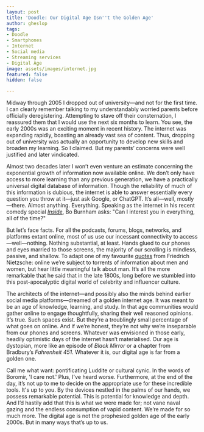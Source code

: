 ```yaml
---
layout: post
title: 'Doodle: Our Digital Age Isn''t the Golden Age'
author: gheslop
tags:
- Doodle
- Smartphones
- Internet
- Social media
- Streaming services
- Digital Age
image: assets/images/internet.jpg
featured: false
hidden: false

---
```

Midway through 2005 I dropped out of university—and not for the first time. I can clearly remember talking to my understandably worried parents before officially deregistering. Attempting to stave off their consternation, I reassured them that I would use the next six months to learn. You see, the early 2000s was an exciting moment in recent history. The internet was expanding rapidly, boasting an already vast sea of content. Thus, dropping out of university was actually an opportunity to develop new skills and broaden my learning. So I claimed. But my parents’ concerns were well justified and later vindicated.

Almost two decades later I won’t even venture an estimate concerning the exponential growth of information now available online. We don’t only have access to more learning than any previous generation, we have a practically universal digital database of information. Though the reliability of much of this information is dubious, the internet is able to answer essentially every question you throw at it—just ask Google, or ChatGPT. It’s all—well, mostly—there. Almost anything. Everything. Speaking as the internet in his recent comedy special [_Inside_](https://en.wikipedia.org/wiki/Bo_Burnham:_Inside "Bo Burnham's Inside"), Bo Burnham asks: "Can I interest you in everything, all of the time?"

But let’s face facts. For all the podcasts, forums, blogs, networks, and platforms extant online, most of us use our incessant connectivity to access—well—nothing. Nothing substantial, at least. Hands glued to our phones and eyes married to those screens, the majority of our scrolling is mindless, passive, and shallow. To adapt one of my favourite [quotes](https://rekindle.co.za/content/2020-07-03-nietzsche "Nietzsche on Entertainment") from Friedrich Nietzsche: online we’re subject to torrents of information about men and women, but hear little meaningful talk about man. It’s all the more remarkable that he said that in the late 1800s, long before we stumbled into this post-apocalyptic digital world of celebrity and influencer culture.

The architects of the internet—and possibly also the minds behind earlier social media platforms—dreamed of a golden internet age. It was meant to be an age of knowledge, learning, and study. In that age communities would gather online to engage thoughtfully, sharing their well reasoned opinions. It’s true. Such spaces exist. But they’re a troublingly small percentage of what goes on online. And if we’re honest, they’re not why we’re inseparable from our phones and screens. Whatever was envisioned in those early, headily optimistic days of the internet hasn’t materialised. Our age is dystopian, more like an episode of _Black Mirror_ or a chapter from Bradbury’s _Fahrenheit 451_. Whatever it is, our digital age is far from a golden one.

Call me what want: pontificating Luddite or cultural cynic. In the words of Boromir, 'I care not.' Plus, I've heard worse. Furthermore, at the end of the day, it’s not up to me to decide on the appropriate use for these incredible tools. It's up to you. By the devices nestled in the palms of our hands, we possess remarkable potential. This is potential for knowledge and depth. And I’d hastily add that this is what we were made for; not vane naval gazing and the endless consumption of vapid content. We’re made for so much more. The digital age is not the prophesied golden age of the early 2000s. But in many ways that’s up to us.